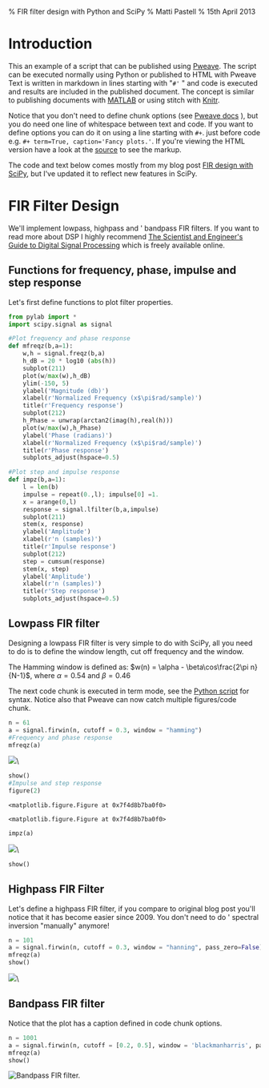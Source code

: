 % FIR filter design with Python and SciPy
% Matti Pastell
% 15th April 2013

# Introduction

This an example of a script that can be published using
[Pweave](http://mpastell.com/pweave). The script can be executed
normally using Python or published to HTML with Pweave
Text is written in markdown in lines starting with "`#'` " and code
is executed and results are included in the published document.
The concept is similar to
publishing documents with [MATLAB](http://mathworks.com) or using
stitch with [Knitr](http://http://yihui.name/knitr/demo/stitch/).

Notice that you don't need to define chunk options (see
[Pweave docs](http://mpastell.com/pweave/usage.html#code-chunk-options)
),
but you do need one line of whitespace between text and code.
If you want to define options you can do it on using a line starting with
`#+`. just before code e.g. `#+ term=True, caption='Fancy plots.'`.
If you're viewing the HTML version have a look at the
[source](FIR_design.py) to see the markup.

The code and text below comes mostly
from my blog post [FIR design with SciPy](http://mpastell.com/2010/01/18/fir-with-scipy/),
but I've updated it to reflect new features in SciPy.

# FIR Filter Design

We'll implement lowpass, highpass and ' bandpass FIR filters. If
you want to read more about DSP I highly recommend [The Scientist
and Engineer's Guide to Digital Signal
Processing](http://www.dspguide.com/) which is freely available
online.

## Functions for frequency, phase, impulse and step response

Let's first define functions to plot filter
properties.



```python
from pylab import *
import scipy.signal as signal

#Plot frequency and phase response
def mfreqz(b,a=1):
    w,h = signal.freqz(b,a)
    h_dB = 20 * log10 (abs(h))
    subplot(211)
    plot(w/max(w),h_dB)
    ylim(-150, 5)
    ylabel('Magnitude (db)')
    xlabel(r'Normalized Frequency (x$\pi$rad/sample)')
    title(r'Frequency response')
    subplot(212)
    h_Phase = unwrap(arctan2(imag(h),real(h)))
    plot(w/max(w),h_Phase)
    ylabel('Phase (radians)')
    xlabel(r'Normalized Frequency (x$\pi$rad/sample)')
    title(r'Phase response')
    subplots_adjust(hspace=0.5)

#Plot step and impulse response
def impz(b,a=1):
    l = len(b)
    impulse = repeat(0.,l); impulse[0] =1.
    x = arange(0,l)
    response = signal.lfilter(b,a,impulse)
    subplot(211)
    stem(x, response)
    ylabel('Amplitude')
    xlabel(r'n (samples)')
    title(r'Impulse response')
    subplot(212)
    step = cumsum(response)
    stem(x, step)
    ylabel('Amplitude')
    xlabel(r'n (samples)')
    title(r'Step response')
    subplots_adjust(hspace=0.5)
```



## Lowpass FIR filter

Designing a lowpass FIR filter is very simple to do with SciPy, all you
need to do is to define the window length, cut off frequency and the
window.

The Hamming window is defined as:
$w(n) = \alpha - \beta\cos\frac{2\pi n}{N-1}$, where $\alpha=0.54$ and $\beta=0.46$

The next code chunk is executed in term mode, see the [Python script](FIR_design.py) for syntax.
Notice also that Pweave can now catch multiple figures/code chunk.



```python
n = 61
a = signal.firwin(n, cutoff = 0.3, window = "hamming")
#Frequency and phase response
mfreqz(a)
```

![](figures/FIR_design_figure2_1.png)\

```python
show()
#Impulse and step response
figure(2)
```

```
<matplotlib.figure.Figure at 0x7f4d8b7ba0f0>
```

```
<matplotlib.figure.Figure at 0x7f4d8b7ba0f0>
```


```python
impz(a)
```

![](figures/FIR_design_figure2_1.png)\

```python
show()
```



## Highpass FIR Filter

Let's define a highpass FIR filter, if you compare to original blog
post you'll notice that it has become easier since 2009. You don't
need to do ' spectral inversion "manually" anymore!



```python
n = 101
a = signal.firwin(n, cutoff = 0.3, window = "hanning", pass_zero=False)
mfreqz(a)
show()
```

![](figures/FIR_design_figure3_1.png)\


## Bandpass FIR filter

Notice that the plot has a caption defined in code chunk options.



```python
n = 1001
a = signal.firwin(n, cutoff = [0.2, 0.5], window = 'blackmanharris', pass_zero = False)
mfreqz(a)
show()
```

![Bandpass FIR filter.](figures/FIR_design_figure4_1.png)

